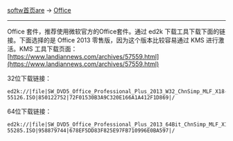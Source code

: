 
[softw首页are](/software) -> [Office](/software/ms-office)

---

Office 套件，推荐使用微软官方的Office套件。通过 ed2k 下载工具下载下面的链接。下面选择的是 Office 2013 零售版，因为这个版本比较容易通过 KMS 进行激活。KMS 工具下载页面：[https://www.landiannews.com/archives/57559.html](https://www.landiannews.com/archives/57559.html)

32位下载链接：

```text
ed2k://|file|SW_DVD5_Office_Professional_Plus_2013_W32_ChnSimp_MLF_X18-55126.ISO|850122752|72F01530B3A9C320E166A1A412F1D869|/
```

64位下载链接：

```text
ed2k://|file|SW_DVD5_Office_Professional_Plus_2013_64Bit_ChnSimp_MLF_X18-55285.ISO|958879744|678EF5DD83F825E97FB710996E0BA597|/
```
